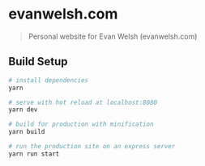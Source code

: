 # evanwelsh.com

> Personal website for Evan Welsh (evanwelsh.com)

## Build Setup

``` bash
# install dependencies
yarn

# serve with hot reload at localhost:8080
yarn dev

# build for production with minification
yarn build

# run the production site on an express server
yarn run start
```
